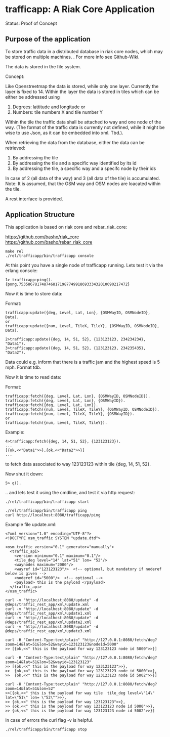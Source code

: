 trafficapp: A Riak Core Application
======================================

Status: Proof of Concept

Purpose of the application
--------------------------

To store traffic data in a distributed database in riak core nodes, which may 
be stored on multiple machines.
. 
For more info see Github-Wiki.

The data is stored in the file system.

Concept:

Like Openstreetmap the data is stored, while only one layer. Currently the 
layer is fixed to 14. Within the layer the data is stored in tiles which can 
be either be addressed using
1. Degrees: lattitude and longitude or
2. Numbers: tile numbers X and tile number Y

Within the tile the traffic data shall be attached to way and one node of the 
way. (The format of the traffic data is currently not defined, while it might be 
wise to use Json, as it can be embedded into xml. Tbd.).

When retrieving the data from the database, either the data can be retrieved:
1. By addressing the tile
2. By addressing the tile and a specific way identified by its id
3. By addressing the tile, a specific way and a specifc node by their ids

In case of 2 (all data of the way) and 3 (all data of the tile) is accumulated. 
Note: 
It is assumed, that the OSM way and OSM nodes are loacated within the tile. 


A rest interface is provided.

Application Structure
---------------------

This application is based on riak core and rebar_riak_core: 


https://github.com/basho/riak_core
https://github.com/basho/rebar_riak_core

```
make rel
./rel/trafficapp/bin/trafficapp console
```

At this point you have a single node of trafficapp running. Lets test it via the erlang console:

```
1> trafficapp:ping().
{pong,753586781748746817198774991869333432010090217472}
```

Now it is time to store data:

Format:
```
trafficapp:update({deg, Level, Lat, Lon}, {OSMWayID, OSMNodeID}, Data).
or 
trafficapp:update({num, Level, TileX, TileY}, {OSMWayID, OSMNodeID}, Data).
```

```
2>trafficapp:update({deg, 14, 51, 52}, {123123123, 234234234}, "Data1").
3>trafficapp:update({deg, 14, 51, 52}, {123123123, 234235435}, "Data2").
```
Data could e.g. inform that there is a traffic jam and the highest speed is 5 mph.
Format tdb.

Now it is time to read data:

Format:
```
trafficapp:fetch({deg, Level, Lat, Lon}, {OSMWayID, OSMNodeID}).
trafficapp:fetch({deg, Level, Lat, Lon}, {OSMWayID}).
trafficapp:fetch({deg, Level, Lat, Lon}).
trafficapp:fetch({num, Level, TileX, TileY}, {OSMWayID, OSMNodeID}).
trafficapp:fetch({num, Level, TileX, TileY}, {OSMWayID}).
or
trafficapp:fetch({num, Level, TileX, TileY}).
```

Example:
```
4>trafficapp:fetch({deg, 14, 51, 52}, {123123123}).
...
[{ok,<<"Data1">>},{ok,<<"Data2">>}]
...
```

to fetch data associated to way 123123123 within tile {deg, 14, 51, 52}.

Now shut it down:

```
5> q().
```
.. and lets test it using the cmdline, and test it via http request:
```
./rel/trafficapp/bin/trafficapp start

./rel/trafficapp/bin/trafficapp ping
curl http://localhost:8080/trafficapp/ping
```

Example file update.xml:
```
<?xml version="1.0" encoding="UTF-8"?>
<!DOCTYPE osm_traffic SYSTEM "update.dtd">

<osm_traffic version="0.1" generator="manually">
  <traffic_api>
    <version minimum="0.1" maximum="0.1"/>
    <tile_deg level="14" lat="51" lon= "52"/>
    <waynodes maximum="2000"/>
    <wayref id="123123123"/>  <!-- optional, but mandatory if noderef below is given -->
    <noderef id="5000"/>  <!-- optional -->
    <payload> this is the payload </payload>
  </traffic_api>
</osm_traffic>
```

```
curl -v "http://localhost:8080/update" -d @deps/traffic_rest_app/xml/update.xml
curl -v "http://localhost:8080/update" -d @deps/traffic_rest_app/xml/update1.xml
curl -v "http://localhost:8080/update" -d @deps/traffic_rest_app/xml/update2.xml
curl -v "http://localhost:8080/update" -d @deps/traffic_rest_app/xml/update3.xml

curl -H "Content-Type:text/plain" "http://127.0.0.1:8080/fetch/deg?zoom=14&lat=51&lon=52&wayid=123123123&nodeid=5000"
>> [{ok,<<" this is the payload for way 123123123 node id 5000">>}]

curl -H "Content-Type:text/plain" "http://127.0.0.1:8080/fetch/deg?zoom=14&lat=51&lon=52&wayid=123123123"
>> [{ok,<<" this is the payload for way 123123123">>},
>>  {ok,<<" this is the payload for way 123123123 node id 5000">>},
>>  {ok,<<" this is the payload for way 123123123 node id 5002">>}]

curl -H "Content-Type:text/plain" "http://127.0.0.1:8080/fetch/deg?zoom=14&lat=51&lon=52"
>>[{ok,<<" this is the payload for way tile  tile_deg level=\"14\" lat=\"51\" lon= \"52\"">>},
>> {ok,<<" this is the payload for way 123123123">>},
>> {ok,<<" this is the payload for way 123123123 node id 5000">>},
>> {ok,<<" this is the payload for way 123123123 node id 5002">>}]
```

In case of errors the curl flag -v is helpful.

```
./rel/trafficapp/bin/trafficapp stop
```



